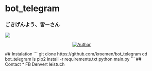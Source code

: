 # bot_telegram
### ごきげんよう、皆ーさん
<img src="https://github.com/ani-github/animegifs/blob/gh-pages/chu2/wheeeee.gif" widht="28px">
<p align="center">
<a href="https://github.com/kroemen"> <img title="Author" src="https://img.shields.io/badge/KROEMEN-blue?style=for-the-badge&logo=github"></a>
</p>
## Instalation
```
git clone https://github.com/kroemen/bot_telegram
cd bot_telegram
ls
pip2 install -r requirements.txt
python main.py
```
## Contact
* FB Denvert leistuch
